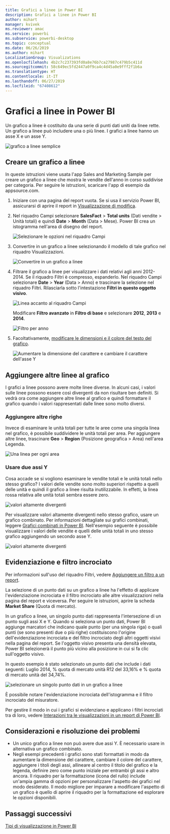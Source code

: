 ```yaml
---
title: Grafici a linee in Power BI
description: Grafici a linee in Power BI
author: mihart
manager: kvivek
ms.reviewer: amac
ms.service: powerbi
ms.subservice: powerbi-desktop
ms.topic: conceptual
ms.date: 06/26/2019
ms.author: mihart
LocalizationGroup: Visualizations
ms.openlocfilehash: 4b2c7c237393fd0a8e76b7ca27987c479b5c411d
ms.sourcegitcommit: 58c649ec5fd2447a0f9ca4c4d45a0e9fff2f1b6a
ms.translationtype: HT
ms.contentlocale: it-IT
ms.lasthandoff: 06/27/2019
ms.locfileid: "67408612"
---
```

# <a name="line-charts-in-power-bi"></a>Grafici a linee in Power BI
Un grafico a linee è costituito da una serie di punti dati uniti da linee rette. Un grafico a linee può includere una o più linee. I grafici a linee hanno un asse X e un asse Y. 

![grafico a linee semplice](media/power-bi-line-charts/power-bi-line.png)

## <a name="create-a-line-chart"></a>Creare un grafico a linee
In queste istruzioni viene usata l'app Sales and Marketing Sample per creare un grafico a linee che mostra le vendite dell'anno in corso suddivise per categoria. Per seguire le istruzioni, scaricare l'app di esempio da appsource.com.

1. Iniziare con una pagina del report vuota. Se si usa il servizio Power BI, assicurarsi di aprire il report in [Visualizzazione di modifica](../service-interact-with-a-report-in-editing-view.md).

2. Nel riquadro Campi selezionare **SalesFact** \> **Total units** (Dati vendite > Unità totali) e quindi **Date** > **Month** (Data > Mese).  Power BI crea un istogramma nell'area di disegno del report.

    ![Selezionare le opzioni nel riquadro Campi](media/power-bi-line-charts/power-bi-step1.png)

4. Convertire in un grafico a linee selezionando il modello di tale grafico nel riquadro Visualizzazioni. 

    ![Convertire in un grafico a linee](media/power-bi-line-charts/power-bi-convert-to-line.png)
   

4. Filtrare il grafico a linee per visualizzare i dati relativi agli anni 2012-2014. Se il riquadro Filtri è compresso, espanderlo. Nel riquadro Campi selezionare **Date** \> **Year** (Data > Anno) e trascinare la selezione nel riquadro Filtri. Rilasciarla sotto l'intestazione **Filtri in questo oggetto visivo**. 
     
    ![Linea accanto al riquadro Campi](media/power-bi-line-charts/power-bi-year-filter.png)

    Modificare **Filtro avanzato** in **Filtro di base** e selezionare **2012**, **2013** e **2014**.

    ![Filtro per anno](media/power-bi-line-charts/power-bi-filter-year.png)

6. Facoltativamente, [modificare le dimensioni e il colore del testo del grafico](power-bi-visualization-customize-title-background-and-legend.md). 

    ![Aumentare la dimensione del carattere e cambiare il carattere dell'asse Y](media/power-bi-line-charts/power-bi-line-3years.png)

## <a name="add-additional-lines-to-the-chart"></a>Aggiungere altre linee al grafico
I grafici a linee possono avere molte linee diverse. In alcuni casi, i valori sulle linee possono essere così divergenti da non risultare ben definiti. Si vedrà ora come aggiungere altre linee al grafico e quindi formattare il grafico quando i valori rappresentati dalle linee sono molto diversi. 

### <a name="add-additional-lines"></a>Aggiungere altre righe
Invece di esaminare le unità totali per tutte le aree come una singola linea nel grafico, è possibile suddividere le unità totali per area. Per aggiungere altre linee, trascinare **Geo** > **Region** (Posizione geografica > Area) nell'area Legenda.

   ![Una linea per ogni area](media/power-bi-line-charts/power-bi-line-regions.png)


### <a name="use-two-y-axes"></a>Usare due assi Y
Cosa accade se si vogliono esaminare le vendite totali e le unità totali nello stesso grafico? I valori delle vendite sono molto superiori rispetto a quelli delle unità e quindi il grafico a linee risulta inutilizzabile. In effetti, la linea rossa relativa alle unità totali sembra essere zero.

   ![valori altamente divergenti](media/power-bi-line-charts/power-bi-diverging.png)

Per visualizzare valori altamente divergenti nello stesso grafico, usare un grafico combinato. Per informazioni dettagliate sui grafici combinati, leggere [Grafici combinati in Power BI](power-bi-visualization-combo-chart.md). Nell'esempio seguente è possibile visualizzare i valori delle vendite e quelli delle unità totali in uno stesso grafico aggiungendo un secondo asse Y. 

   ![valori altamente divergenti](media/power-bi-line-charts/power-bi-dual-axes.png)

## <a name="highlighting-and-cross-filtering"></a>Evidenziazione e filtro incrociato
Per informazioni sull'uso del riquadro Filtri, vedere [Aggiungere un filtro a un report](../power-bi-report-add-filter.md).

La selezione di un punto dati su un grafico a linee ha l'effetto di applicare l'evidenziazione incrociata e il filtro incrociato alle altre visualizzazioni nella pagina del report e viceversa. Per seguire le istruzioni, aprire la scheda **Market Share** (Quota di mercato).  

In un grafico a linee, un singolo punto dati rappresenta l'intersezione di un punto sugli assi X e Y. Quando si seleziona un punto dati, Power BI aggiunge marcatori che indicano quale punto (per una singola riga) o quali punti (se sono presenti due o più righe) costituiscono l'origine dell'evidenziazione incrociata e del filtro incrociato degli altri oggetti visivi nella pagina del report. Se l'oggetto visivo presenta una densità elevata, Power BI selezionerà il punto più vicino alla posizione in cui si fa clic sull'oggetto visivo.

In questo esempio è stato selezionato un punto dati che include i dati seguenti: Luglio 2014, % quota di mercato unità R12 del 33,16% e % quota di mercato unità del 34,74%.

![selezionare un singolo punto dati in un grafico a linee](media/power-bi-line-charts/power-bi-single-select.png)

È possibile notare l'evidenziazione incrociata dell'istogramma e il filtro incrociato del misuratore.

Per gestire il modo in cui i grafici si evidenziano e applicano i filtri incrociati tra di loro, vedere [Interazioni tra le visualizzazioni in un report di Power BI](../service-reports-visual-interactions.md).

## <a name="considerations-and-troubleshooting"></a>Considerazioni e risoluzione dei problemi
* Un unico grafico a linee non può avere due assi Y.  È necessario usare in alternativa un grafico combinato.
* Negli esempi precedenti i grafici sono stati formattati in modo da aumentare la dimensione del carattere, cambiare il colore del carattere, aggiungere i titoli degli assi, allineare al centro il titolo del grafico e la legenda, definire zero come punto iniziale per entrambi gli assi e altro ancora. Il riquadro per la formattazione (icona del rullo) include un'ampia gamma di opzioni per personalizzare l'aspetto dei grafici nel modo desiderato. Il modo migliore per imparare a modificare l'aspetto di un grafico è quello di aprire il riquadro per la formattazione ed esplorare le opzioni disponibili.

## <a name="next-steps"></a>Passaggi successivi

[Tipi di visualizzazione in Power BI](power-bi-visualization-types-for-reports-and-q-and-a.md)


